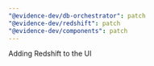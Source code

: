 ```yaml
---
"@evidence-dev/db-orchestrator": patch
"@evidence-dev/redshift": patch
"@evidence-dev/components": patch
---
```


Adding Redshift to the UI
